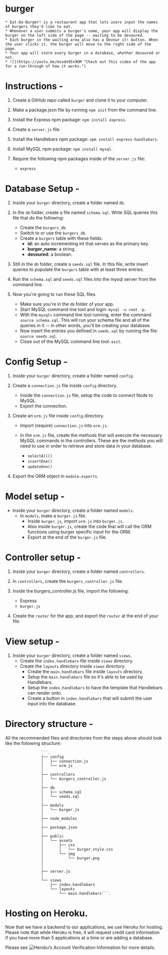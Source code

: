 # burger
    * Eat-Da-Burger! is a restaurant app that lets users input the names of burgers they'd like to eat.
    * Whenever a user submits a burger's name, your app will display the burger on the left side of the page -- waiting to be devoured.
    * Each burger in the waiting area also has a Devour it! button. When the user clicks it, the burger will move to the right side of the page.
    * Your app will store every burger in a database, whether devoured or not.
    * ![](https://youtu.be/msvdn95x9OM "Check out this video of the app for a run-through of how it works.")


# Instructions - 
1. Create a GitHub repo called ```burger``` and clone it to your computer.

2. Make a package.json file by running ```npm init``` from the command line.

3. Install the Express npm package: ```npm install express```.

4. Create a ```server.js``` file.

5. Install the Handlebars npm package: ```npm install express-handlebars```.

6. Install MySQL npm package: ```npm install mysql```.

7. Require the following npm packages inside of the ```server.js``` file:
    * ```express```


# Database Setup -
1. Inside your ```burger``` directory, create a folder named ```db```.

2. In the ```db``` folder, create a file named ```schema.sql```. Write SQL queries this file that do the following:
    * Create the ```burgers_db```.
    * Switch to or use the ```burgers_db```.
    * Create a ```burgers``` table with these fields:
        * __id:__ an auto incrementing int that serves as the primary key.
        * __burger_name:__ a string.
        * __devoured:__ a boolean.

3. Still in the ```db``` folder, create a ```seeds.sql``` file. In this file, write insert queries to populate the ```burgers``` table with at least three entries.

4. Run the ```schema.sql``` and ```seeds.sql``` files into the mysql server from the command line.

5. Now you're going to run these SQL files.
    * Make sure you're in the ```db``` folder of your app.
    * Start MySQL command line tool and login: ```mysql -u root -p```.
    * With the ```mysql>``` command line tool running, enter the command ```source schema.sql```. This will run your schema file and all of the queries in it -- in other words, you'll be creating your database.
    * Now insert the entries you defined in ```seeds.sql``` by running the file: ```source seeds.sql```.
    * Close out of the MySQL command line tool: ```exit```.

# Config Setup - 
1. Inside your ```burger``` directory, create a folder named ```config```.

2. Create a ```connection.js``` file inside ```config``` directory.
    * Inside the ```connection.js``` file, setup the code to connect Node to MySQL.
    * Export the connection.

3. Create an ```orm.js``` file inside ```config``` directory.
    * Import (require) ```connection.js``` into ```orm.js```.
    * In the ```orm.js``` file, create the methods that will execute the necessary MySQL commands in the controllers. These are the methods you will need to use in order to retrieve and store data in your database.

        * ```selectAll()```
        * ```insertOne()```
        * ```updateOne()```

4. Export the ORM object in ```module.exports```.

# Model setup - 
 * Inside your ```burger``` directory, create a folder named ```models```.
    * In ```models```, make a ```burger.js``` file.
        * Inside ```burger.js```, import ```orm.js``` into ```burger.js```.
        * Also inside ```burger.js```, create the code that will call the ORM functions using burger specific input for the ORM.
        * Export at the end of the ```burger.js``` file.

# Controller setup -
1. Inside your ```burger``` directory, create a folder named ```controllers```.
2. In ```controllers```, create the ```burgers_controller.js``` file.
3. Inside the burgers_controller.js file, import the following:

    * Express
    * ```burger.js```

4. Create the ```router``` for the app, and export the ```router``` at the end of your file.

# View setup - 
1. Inside your ```burger``` directory, create a folder named ```views```.
    * Create the ```index.handlebars``` file inside ```views``` directory.
    * Create the ```layouts``` directory inside ```views``` directory.
        * Create the ```main.handlebars``` file inside ```layouts``` directory.
        * Setup the ```main.handlebars``` file so it's able to be used by Handlebars.
        * Setup the ```index.handlebars``` to have the template that Handlebars can render onto.
        * Create a button in ```index.handlebars``` that will submit the user input into the database.

# Directory structure -
All the recommended files and directories from the steps above should look like the following structure:

                    ```.
                    ├── config
                    │   ├── connection.js
                    │   └── orm.js
                    │ 
                    ├── controllers
                    │   └── burgers_controller.js
                    │
                    ├── db
                    │   ├── schema.sql
                    │   └── seeds.sql
                    │
                    ├── models
                    │   └── burger.js
                    │ 
                    ├── node_modules
                    │ 
                    ├── package.json
                    │
                    ├── public
                    │   └── assets
                    │       ├── css
                    │       │   └── burger_style.css
                    │       └── img
                    │           └── burger.png
                    │   
                    │
                    ├── server.js
                    │
                    └── views
                        ├── index.handlebars
                        └── layouts
                            └── main.handlebars```.


# __Hosting on Heroku.__ 
Now that we have a backend to our applications, we use Heroku for hosting. Please note that while Heroku is free, it will request credit card information if you have more than 5 applications at a time or are adding a database.

Please see ![](https://devcenter.heroku.com/articles/account-verification "Heroku’s Account Verification Information") for more details.


